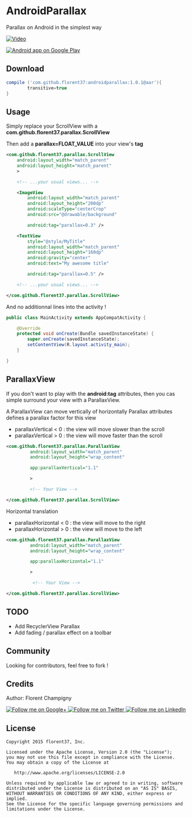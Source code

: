 # AndroidParallax
Parallax on Android in the simplest way

[![Video](http://i.giphy.com/3o85xJJNrvTdxHXd9C.gif)](https://youtu.be/0b3Nr5kW-Vw)

<a href="https://play.google.com/store/apps/details?id=com.github.florent37.parallax.sample">
  <img alt="Android app on Google Play" src="https://developer.android.com/images/brand/en_app_rgb_wo_45.png" />
</a>

Download
--------

```groovy
compile ('com.github.florent37:androidparallax:1.0.1@aar'){
        transitive=true
}
```

Usage
--------

Simply replace your ScrollView with a **com.github.florent37.parallax.ScrollView**

Then add a **parallax=FLOAT_VALUE** into your view's **tag**

```xml
<com.github.florent37.parallax.ScrollView
    android:layout_width="match_parent"
    android:layout_height="match_parent"
    >

    <!-- ...your usual views... -->

    <ImageView
        android:layout_width="match_parent"
        android:layout_height="200dp"
        android:scaleType="centerCrop"
        android:src="@drawable/background"

        android:tag="parallax=0.3" />

    <TextView
        style="@style/MyTitle"
        android:layout_width="match_parent"
        android:layout_height="160dp"
        android:gravity="center"
        android:text="My awesome title"

        android:tag="parallax=0.5" />

    <!-- ...your usual views... -->

</com.github.florent37.parallax.ScrollView>
```

And no additionnal lines into the activity !

```java
public class MainActivity extends AppCompatActivity {

    @Override
    protected void onCreate(Bundle savedInstanceState) {
        super.onCreate(savedInstanceState);
        setContentView(R.layout.activity_main);
    }

}
```

ParallaxView
--------

If you don't want to play with the **android:tag** attributes, then you cas simple surround your view with a ParallaxView.

A ParallaxView can move vertically of horizontally
Parallax attributes defines a parallax factor for this view

- parallaxVertical < 0 : the view will move slower than the scroll
- parallaxVertical > 0 : the view will move faster than the scroll

```xml
<com.github.florent37.parallax.ParallaxView
         android:layout_width="match_parent"
         android:layout_height="wrap_content"

         app:parallaxVertical="1.1"

         >

         <!-- Your View -->

</com.github.florent37.parallax.ScrollView>
```

Horizontal translation

- parallaxHorizontal < 0 : the view will move to the right
- parallaxHorizontal > 0 : the view will move to the left

```xml
<com.github.florent37.parallax.ParallaxView
         android:layout_width="match_parent"
         android:layout_height="wrap_content"

         app:parallaxHorizontal="1.1"

         >

          <!-- Your View -->

</com.github.florent37.parallax.ScrollView>
```


TODO
--------

- Add RecyclerView Parallax
- Add fading / parallax effect on a toolbar

Community
--------

Looking for contributors, feel free to fork !


Credits
-------

Author: Florent Champigny

<a href="https://plus.google.com/+florentchampigny">
  <img alt="Follow me on Google+"
       src="https://raw.githubusercontent.com/florent37/DaVinci/master/mobile/src/main/res/drawable-hdpi/gplus.png" />
</a>
<a href="https://twitter.com/florent_champ">
  <img alt="Follow me on Twitter"
       src="https://raw.githubusercontent.com/florent37/DaVinci/master/mobile/src/main/res/drawable-hdpi/twitter.png" />
</a>
<a href="https://www.linkedin.com/profile/view?id=297860624">
  <img alt="Follow me on LinkedIn"
       src="https://raw.githubusercontent.com/florent37/DaVinci/master/mobile/src/main/res/drawable-hdpi/linkedin.png" />
</a>

License
--------

    Copyright 2015 florent37, Inc.

    Licensed under the Apache License, Version 2.0 (the "License");
    you may not use this file except in compliance with the License.
    You may obtain a copy of the License at

       http://www.apache.org/licenses/LICENSE-2.0

    Unless required by applicable law or agreed to in writing, software
    distributed under the License is distributed on an "AS IS" BASIS,
    WITHOUT WARRANTIES OR CONDITIONS OF ANY KIND, either express or implied.
    See the License for the specific language governing permissions and
    limitations under the License.

